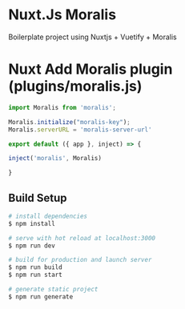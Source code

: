 # Nuxt.Js Moralis

Boilerplate project using Nuxtjs + Vuetify + Moralis

# Nuxt Add Moralis plugin (plugins/moralis.js)

```js
import Moralis from 'moralis';

Moralis.initialize("moralis-key");
Moralis.serverURL = 'moralis-server-url'

export default ({ app }, inject) => {

inject('moralis', Moralis)

}

```

## Build Setup

```bash
# install dependencies
$ npm install

# serve with hot reload at localhost:3000
$ npm run dev

# build for production and launch server
$ npm run build
$ npm run start

# generate static project
$ npm run generate
```

